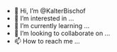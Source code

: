 - 👋 Hi, I’m @KalterBischof
- 👀 I’m interested in ...
- 🌱 I’m currently learning ...
- 💞️ I’m looking to collaborate on ...
- 📫 How to reach me ...

<!---
KalterBischof/KalterBischof is a ✨ special ✨ repository because its `README.md` (this file) appears on your GitHub profile.
You can click the Preview link to take a look at your changes.
--->
